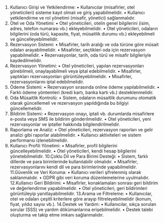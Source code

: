 1. Kullanıcı Girişi ve Yetkilendirme:
 • Kullanıcılar (misafirler, otel yöneticileri) sisteme kayıt olmalı ve giriş yapabilmelidir.
 • Kullanıcı yetkilendirme ve rol yönetimi (misafir, yönetici) sağlanmalıdır.
 2. Otel ve Oda Yönetimi:
 • Otel yöneticileri, otelin genel bilgilerini (isim, adres, telefon numarası vb.) 
ekleyebilmelidir.
 • Otel yöneticileri, odaların bilgilerini (oda türü, kapasite, fiyat, müsaitlik durumu vb.) 
ekleyebilmeli ve güncelleyebilmelidir.
 3. Rezervasyon Sistemi:
 • Misafirler, tarih aralığı ve oda türüne göre müsait odaları arayabilmelidir.
 • Misafirler, seçtikleri oda için rezervasyon yapabilmelidir.
 • Rezervasyonlar, tarih, oda türü ve misafir bilgileriyle kaydedilmelidir.
 4. Rezervasyon Yönetimi:
 • Otel yöneticileri, yapılan rezervasyonları görebilmeli, onaylayabilmeli veya iptal 
edebilmelidir.
 • Misafirler, yaptıkları rezervasyonları görüntüleyebilmelidir.
 • Misafirler, rezervasyonlarını iptal edebilmelidir.
 5. Ödeme Sistemi:
 • Rezervasyon sırasında online ödeme yapılabilmelidir.
 • Farklı ödeme yöntemleri (kredi kartı, banka kartı vb.) desteklenmelidir.
 6. Oda Müsaitlik Kontrolü:
 • Sistem, odaların müsaitlik durumunu otomatik olarak güncellemeli ve rezervasyon 
yapıldığında bu bilgiyi güncellemelidir.
 7. Bildirim Sistemi:
 • Rezervasyon onayı, iptali vb. durumlarda misafirlere e-posta veya SMS ile bildirim 
gönderilmelidir.
 • Otel yöneticileri, yeni rezervasyonlar ve iptaller hakkında bilgilendirilmelidir.
 8. Raporlama ve Analiz:
 • Otel yöneticileri, rezervasyon raporları ve gelir analizi gibi raporlar alabilmelidir.
 • Kullanıcı aktiviteleri ve sistem performansı izlenebilmelidir.
 9. Kullanıcı Profili Yönetimi:
• Misafirler, profil bilgilerini güncelleyebilmelidir.
 • Otel yöneticileri, kendi hesap bilgilerini yönetebilmelidir.
 10.Çoklu Dil ve Para Birimi Desteği:
 • Sistem, farklı dillerde ve para birimlerinde kullanılabilir olmalıdır.
 • Misafirler, rezervasyonlarını kendi dil ve para birimlerinde yapabilmelidir.
 11.Güvenlik ve Veri Koruma:
 • Kullanıcı verileri şifrelenmiş olarak saklanmalıdır.
 • GDPR gibi veri koruma düzenlemelerine uyulmalıdır.
 12.Kullanıcı Geri Bildirimi:
 • Misafirler, konaklamaları sonrası geri bildirim ve değerlendirme yapabilmelidir.
 • Otel yöneticileri, geri bildirimleri görüntüleyip yanıtlayabilmelidir.
 13.Arama ve Filtreleme:
 • Kullanıcılar, otel ve odaları çeşitli kriterlere göre arayıp filtreleyebilmelidir (konum, 
fiyat, yıldız sayısı vb.).
 14.Destek ve Yardım:
 • Kullanıcılar, sıkça sorulan sorular (SSS) ve yardım dökümanlarına erişebilmelidir.
 • Destek talebi oluşturma ve takip etme imkanı sağlanmalıdır.
